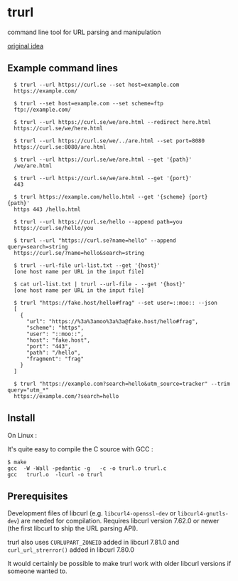 # trurl

command line tool for URL parsing and manipulation

[original idea](https://curl.se/mail/archive-2023-03/0030.html)

## Example command lines

~~~
  $ trurl --url https://curl.se --set host=example.com
  https://example.com/

  $ trurl --set host=example.com --set scheme=ftp
  ftp://example.com/

  $ trurl --url https://curl.se/we/are.html --redirect here.html
  https://curl.se/we/here.html

  $ trurl --url https://curl.se/we/../are.html --set port=8080
  https://curl.se:8080/are.html

  $ trurl --url https://curl.se/we/are.html --get '{path}'
  /we/are.html

  $ trurl --url https://curl.se/we/are.html --get '{port}'
  443

  $ trurl https://example.com/hello.html --get '{scheme} {port} {path}'
  https 443 /hello.html

  $ trurl --url https://curl.se/hello --append path=you
  https://curl.se/hello/you

  $ trurl --url "https://curl.se?name=hello" --append query=search=string
  https://curl.se/?name=hello&search=string

  $ trurl --url-file url-list.txt --get '{host}'
  [one host name per URL in the input file]

  $ cat url-list.txt | trurl --url-file - --get '{host}'
  [one host name per URL in the input file]

  $ trurl "https://fake.host/hello#frag" --set user=::moo:: --json
  [
    {
      "url": "https://%3a%3amoo%3a%3a@fake.host/hello#frag",
      "scheme": "https",
      "user": "::moo::",
      "host": "fake.host",
      "port": "443",
      "path": "/hello",
      "fragment": "frag"
    }
  ]

  $ trurl "https://example.com?search=hello&utm_source=tracker" --trim query="utm_*"
  https://example.com/?search=hello
~~~

## Install

On Linux :

It's quite easy to compile the C source with GCC :

```
$ make
gcc  -W -Wall -pedantic -g   -c -o trurl.o trurl.c
gcc   trurl.o  -lcurl -o trurl
```

## Prerequisites

Development files of libcurl (e.g. `libcurl4-openssl-dev` or
`libcurl4-gnutls-dev`) are needed for compilation. Requires libcurl version
7.62.0 or newer (the first libcurl to ship the URL parsing API).

trurl also uses `CURLUPART_ZONEID` added in libcurl 7.81.0 and
`curl_url_strerror()` added in libcurl 7.80.0

It would certainly be possible to make trurl work with older libcurl versions
if someone wanted to.
